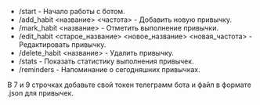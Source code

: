 - /start - Начало работы с ботом.
- /add_habit <название> <частота> - Добавить новую привычку.
- /mark_habit <название> - Отметить выполнение привычки.
- /edit_habit <старое_название> <новое_название> <новая_частота> - Редактировать привычку.
- /delete_habit <название> - Удалить привычку.
- /stats - Показать статистику выполнения привычек.
- /reminders - Напоминание о сегодняшних привычках.

В 7 и 9 строчках добавьте свой токен телеграмм бота и файл в формате .json для привычек.